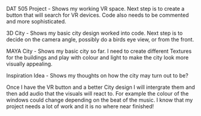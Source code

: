 DAT 505 Project - Shows my working VR space. Next step is to create a button that will search for VR devices. Code also needs to be commented and more sophisticated. 

3D City - Shows my basic city design worked into code. Next step is to decide on the camera angle, possibly do a birds eye view, or from the front. 

MAYA City - Shows my basic city so far. I need to create different Textures for the buildings and play with colour and light to make the city look more visually appealing.

Inspiration Idea - Shows my thoughts on how the city may turn out to be?

Once I have the VR button and a better City design I will intergrate them and then add audio that the visuals will react to. For example the colour of the windows could change depending on the beat of the music.
I know that my project needs a lot of work and it is no where near finished! 
